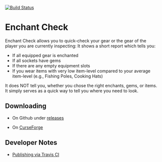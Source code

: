 [![Build Status](https://travis-ci.org/whatisboom/EnchantCheck.svg)](https://travis-ci.org/whatisboom/EnchantCheck)

# Enchant Check

Enchant Check allows you to quick-check your gear or the gear of the player you are currently inspecting: It shows a short report which tells you:

- If all equipped gear is enchanted
- If all sockets have gems
- If there are any empty equipment slots
- If you wear items with very low item-level compared to your average item-level (e.g., Fishing Poles, Cooking Hats)

It does NOT tell you, whether you chose the right enchants, gems, or items. It simply serves as a quick way to tell you where you need to look.

## Downloading

- On Github under [releases](https://github.com/whatisboom/EnchantCheck/releases)
<!-- * On [WoW Interface](http://www.wowinterface.com/downloads/info24626-EnchantCheck.html) -->
- On [CurseForge](https://www.curseforge.com/wow/addons/enchantcheck)

## Developer Notes

- [Publishing via Travis CI](http://www.wowinterface.com/forums/showthread.php?t=55801)
